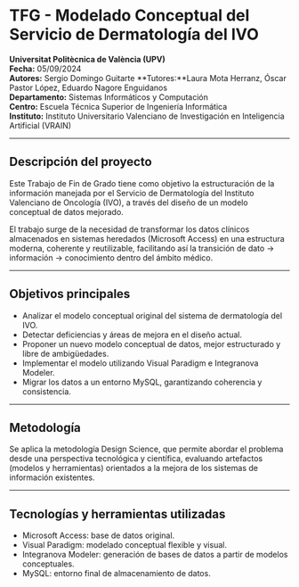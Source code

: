 # TFG - Modelado Conceptual del Servicio de Dermatología del IVO
**Universitat Politècnica de València (UPV)**  
**Fecha:** 05/09/2024  
**Autores:** Sergio Domingo Guitarte
**Tutores:**Laura Mota Herranz, Óscar Pastor López, Eduardo Nagore Enguidanos  
**Departamento:** Sistemas Informáticos y Computación  
**Centro:** Escuela Técnica Superior de Ingeniería Informática  
**Instituto:** Instituto Universitario Valenciano de Investigación en Inteligencia Artificial (VRAIN)

---

## Descripción del proyecto
Este Trabajo de Fin de Grado tiene como objetivo la estructuración de la información manejada por el Servicio de Dermatología del Instituto Valenciano de Oncología (IVO), a través del diseño de un modelo conceptual de datos mejorado.

El trabajo surge de la necesidad de transformar los datos clínicos almacenados en sistemas heredados (Microsoft Access) en una estructura moderna, coherente y reutilizable, facilitando así la transición de dato → información → conocimiento dentro del ámbito médico.

---

## Objetivos principales
- Analizar el modelo conceptual original del sistema de dermatología del IVO.  
- Detectar deficiencias y áreas de mejora en el diseño actual.  
- Proponer un nuevo modelo conceptual de datos, mejor estructurado y libre de ambigüedades.  
- Implementar el modelo utilizando Visual Paradigm e Integranova Modeler.  
- Migrar los datos a un entorno MySQL, garantizando coherencia y consistencia.  

---

## Metodología
Se aplica la metodología Design Science, que permite abordar el problema desde una perspectiva tecnológica y científica, evaluando artefactos (modelos y herramientas) orientados a la mejora de los sistemas de información existentes.

---

## Tecnologías y herramientas utilizadas
- Microsoft Access: base de datos original.  
- Visual Paradigm: modelado conceptual flexible y visual.  
- Integranova Modeler: generación de bases de datos a partir de modelos conceptuales.  
- MySQL: entorno final de almacenamiento de datos.  
